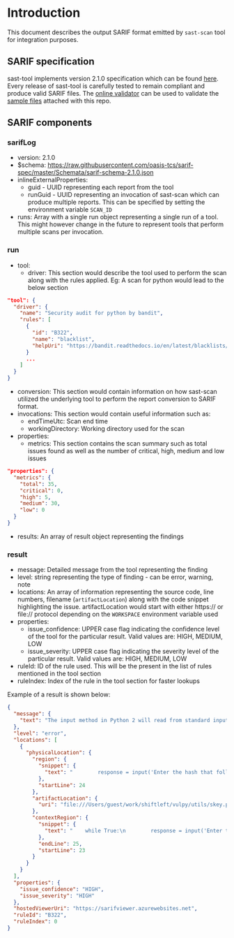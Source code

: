 # Introduction

This document describes the output SARIF format emitted by `sast-scan` tool for integration purposes.

## SARIF specification

sast-tool implements version 2.1.0 specification which can be found [here](https://docs.oasis-open.org/sarif/sarif/v2.1.0/cs01/sarif-v2.1.0-cs01.html#_Toc16012479). Every release of sast-tool is carefully tested to remain compliant and produce valid SARIF files. The [online validator](https://sarifweb.azurewebsites.net/Validation) can be used to validate the [sample files](test/data/bandit-report.sarif) attached with this repo.

## SARIF components

### sarifLog

- version: 2.1.0
- \$schema: https://raw.githubusercontent.com/oasis-tcs/sarif-spec/master/Schemata/sarif-schema-2.1.0.json
- inlineExternalProperties:
  - guid - UUID representing each report from the tool
  - runGuid - UUID representing an invocation of sast-scan which can produce multiple reports. This can be specified by setting the environment variable `SCAN_ID`
- runs: Array with a single run object representing a single run of a tool. This might however change in the future to represent tools that perform multiple scans per invocation.

### run

- tool:
  - driver: This section would describe the tool used to perform the scan along with the rules applied. Eg: A scan for python would lead to the below section

```json
"tool": {
  "driver": {
    "name": "Security audit for python by bandit",
    "rules": [
      {
        "id": "B322",
        "name": "blacklist",
        "helpUri": "https://bandit.readthedocs.io/en/latest/blacklists/blacklist_calls.html#b322-input"
      }
      ...
    ]
  }
}
```

- conversion: This section would contain information on how sast-scan utilized the underlying tool to perform the report conversion to SARIF format.
- invocations: This section would contain useful information such as:
  - endTimeUtc: Scan end time
  - workingDirectory: Working directory used for the scan
- properties:
  - metrics: This section contains the scan summary such as total issues found as well as the number of critical, high, medium and low issues

```json
"properties": {
  "metrics": {
    "total": 35,
    "critical": 0,
    "high": 5,
    "medium": 30,
    "low": 0
  }
}
```

- results: An array of result object representing the findings

### result

- message: Detailed message from the tool representing the finding
- level: string representing the type of finding - can be error, warning, note
- locations: An array of information representing the source code, line numbers, filename (`artifactLocation`) along with the code snippet highlighting the issue. artifactLocation would start with either https:// or file:// protocol depending on the `WORKSPACE` environment variable used
- properties:
  - issue_confidence: UPPER case flag indicating the confidence level of the tool for the particular result. Valid values are: HIGH, MEDIUM, LOW
  - issue_severity: UPPER case flag indicating the severity level of the particular result. Valid values are: HIGH, MEDIUM, LOW
- ruleId: ID of the rule used. This will be the present in the list of rules mentioned in the tool section
- ruleIndex: Index of the rule in the tool section for faster lookups

Example of a result is shown below:

```json
{
  "message": {
    "text": "The input method in Python 2 will read from standard input, evaluate and run the resulting string as python source code. This is similar, though in many ways worse, then using eval. On Python 2, use raw_input instead, input is safe in Python 3."
  },
  "level": "error",
  "locations": [
    {
      "physicalLocation": {
        "region": {
          "snippet": {
            "text": "        response = input('Enter the hash that follows ' + lastkey + ': ')\n"
          },
          "startLine": 24
        },
        "artifactLocation": {
          "uri": "file:///Users/guest/work/shiftleft/vulpy/utils/skey.py"
        },
        "contextRegion": {
          "snippet": {
            "text": "    while True:\n        response = input('Enter the hash that follows ' + lastkey + ': ')\n        result = hashlib.new(ALGORITHM, response.encode()).hexdigest()\n"
          },
          "endLine": 25,
          "startLine": 23
        }
      }
    }
  ],
  "properties": {
    "issue_confidence": "HIGH",
    "issue_severity": "HIGH"
  },
  "hostedViewerUri": "https://sarifviewer.azurewebsites.net",
  "ruleId": "B322",
  "ruleIndex": 0
}
```
